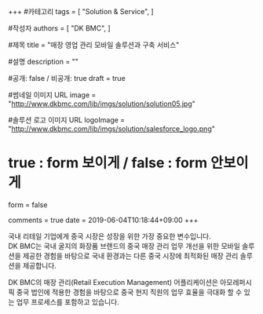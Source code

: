 +++
#카테고리
tags = [
    "Solution & Service",
]

#작성자
authors = [
    "DK BMC",
]

#제목
title = "매장 영업 관리 모바일 솔루션과 구축 서비스"

#설명
description = ""

#공개: false / 비공개: true
draft = true

#썸네일 이미지 URL
image = "http://www.dkbmc.com/lib/imgs/solution/solution05.jpg"

#솔루션 로고 이미지 URL
logoImage = "http://www.dkbmc.com/lib/imgs/solution/salesforce_logo.png"

# true : form 보이게 / false : form 안보이게
form = false

comments = true
date = 2019-06-04T10:18:44+09:00
+++

<!-- 게시글 내용 -->
국내 리테일 기업에게 중국 시장은 성장을 위한 가장 중요한 변수입니다.<br /> DK BMC는 국내 굴지의 화장품 브랜드의 중국 매장 관리 업무 개선을 위한 모바일 솔루션을 제공한 경험을 바탕으로 국내 환경과는 다른 중국 시장에 최적화된 매장 관리 솔루션을 제공합니다. 

DK BMC의 매장 관리(Retail Execution Management) 어플리케이션은 아모레퍼시픽 중국 법인에 적용한 경험을 바탕으로 중국 현지 직원의 업무 효율을 극대화 할 수 있는 업무 프로세스를 포함하고 있습니다.